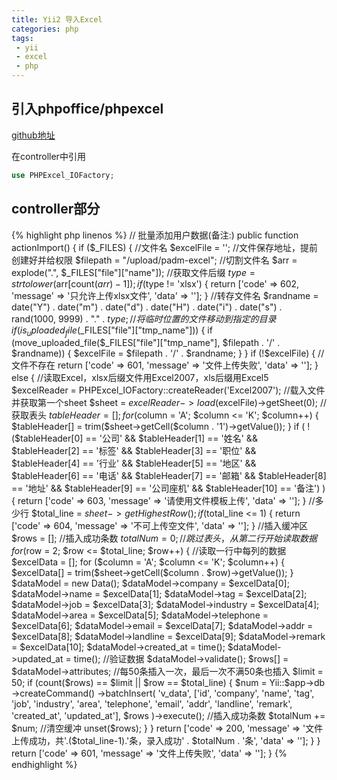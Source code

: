 ```yaml
---
title: Yii2 导入Excel
categories: php
tags:
 - yii
 - excel
 - php
---
```


## 引入phpoffice/phpexcel

[github地址](https://github.com/PHPOffice/PHPExcel)

在controller中引用

```php
use PHPExcel_IOFactory;
```

<!-- more -->

## controller部分

{% highlight php linenos %}
    // 批量添加用户数据(备注:)
    public function actionImport()
    {
        if ($_FILES) {
            //文件名
            $excelFile = '';
            //文件保存地址，提前创建好并给权限
            $filepath = "/upload/padm-excel";
            //切割文件名
            $arr = explode(".", $_FILES["file"]["name"]);
            //获取文件后缀
            $type = strtolower($arr[count($arr) - 1]);
            if ($type != 'xlsx') {
                return ['code' => 602, 'message' => '只允许上传xlsx文件', 'data' => ''];
            }
            //转存文件名
            $randname = date("Y") . date("m") . date("d") . date("H") . date("i") . date("s") . rand(1000, 9999) . "." . $type;
            //将临时位置的文件移动到指定的目录
            if (is_uploaded_file($_FILES["file"]["tmp_name"])) {
                if (move_uploaded_file($_FILES["file"]["tmp_name"], $filepath . '/' . $randname)) {
                    $excelFile = $filepath . '/' . $randname;
                }
            }
            if (!$excelFile) {
                //文件不存在
                return ['code' => 601, 'message' => '文件上传失败', 'data' => ''];
            } else {
                //读取Excel，xlsx后缀文件用Excel2007，xls后缀用Excel5
                $excelReader = PHPExcel_IOFactory::createReader('Excel2007');
                //载入文件并获取第一个sheet
                $sheet = $excelReader->load($excelFile)->getSheet(0);
                //获取表头
                $tableHeader = [];
                for ($column = 'A'; $column <= 'K'; $column++) {
                    $tableHeader[] = trim($sheet->getCell($column . '1')->getValue());
                }
                if (
                !($tableHeader[0] == '公司'
                    && $tableHeader[1] == '姓名'
                    && $tableHeader[2] == '标签'
                    && $tableHeader[3] == '职位'
                    && $tableHeader[4] == '行业'
                    && $tableHeader[5] == '地区'
                    && $tableHeader[6] == '电话'
                    && $tableHeader[7] == '邮箱'
                    && $tableHeader[8] == '地址'
                    && $tableHeader[9] == '公司座机'
                    && $tableHeader[10] == '备注')
                ) {
                    return ['code' => 603, 'message' => '请使用文件模板上传', 'data' => ''];
                }
                //多少行
                $total_line = $sheet->getHighestRow();
                if ($total_line <= 1) {
                    return ['code' => 604, 'message' => '不可上传空文件', 'data' => ''];
                }
                //插入缓冲区
                $rows = [];
                //插入成功条数
                $totalNum = 0;
                //跳过表头，从第二行开始读取数据
                for ($row = 2; $row <= $total_line; $row++) {
                    //读取一行中每列的数据
                    $excelData = [];
                    for ($column = 'A'; $column <= 'K'; $column++) {
                        $excelData[] = trim($sheet->getCell($column . $row)->getValue());
                    }
                    $dataModel = new Data();
                    $dataModel->company = $excelData[0];
                    $dataModel->name = $excelData[1];
                    $dataModel->tag = $excelData[2];
                    $dataModel->job = $excelData[3];
                    $dataModel->industry = $excelData[4];
                    $dataModel->area = $excelData[5];
                    $dataModel->telephone = $excelData[6];
                    $dataModel->email = $excelData[7];
                    $dataModel->addr = $excelData[8];
                    $dataModel->landline = $excelData[9];
                    $dataModel->remark = $excelData[10];
                    $dataModel->created_at = time();
                    $dataModel->updated_at = time();
                    //验证数据
                    $dataModel->validate();
                    $rows[] = $dataModel->attributes;
                    //每50条插入一次，最后一次不满50条也插入
                    $limit = 50;
                    if (count($rows) == $limit || $row == $total_line) {
                        $num = Yii::$app->db
                            ->createCommand()
                            ->batchInsert(
                                'v_data',
                                ['id', 'company', 'name', 'tag', 'job', 'industry', 'area', 'telephone', 'email', 'addr', 'landline', 'remark', 'created_at', 'updated_at'],
                                $rows
                            )->execute();
                        //插入成功条数
                        $totalNum += $num;
                        //清空缓冲
                        unset($rows);
                    }
                }
                return ['code' => 200, 'message' => '文件上传成功，共'.($total_line-1).'条，录入成功' . $totalNum . '条', 'data' => ''];
            }
        }
        return ['code' => 601, 'message' => '文件上传失败', 'data' => ''];
    }
{% endhighlight %}